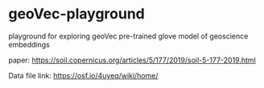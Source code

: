 # geoVec-playground
playground for exploring geoVec pre-trained glove model of geoscience embeddings

paper: https://soil.copernicus.org/articles/5/177/2019/soil-5-177-2019.html

Data file link: https://osf.io/4uyeq/wiki/home/

